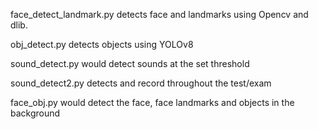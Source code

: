 face_detect_landmark.py detects face and landmarks using Opencv and dlib.


obj_detect.py detects objects using YOLOv8 


sound_detect.py would detect sounds at the set threshold


sound_detect2.py detects and record throughout the test/exam

face_obj.py would detect the face, face landmarks and objects in the background

